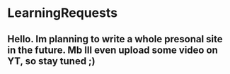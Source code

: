 # LearningRequests

## Hello. Im planning to write a whole presonal site in the future. Mb Ill even upload some video on YT, so stay tuned ;)
